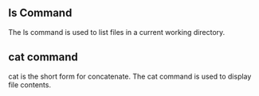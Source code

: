 ## ls Command
The ls command is used to list files in a current working directory.

## cat command
cat is the short form for concatenate. The cat command is used to display file contents.
